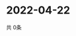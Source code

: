 # 2022-04-22
  共 0条

  <!-- BEGIN -->
  <!-- 最后更新时间Fri Apr 22 2022 21:05:07 GMT+0000 (Coordinated Universal Time) -->
  
  <!-- END -->
  
  